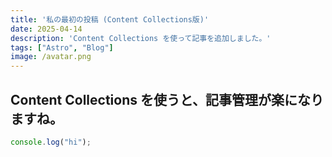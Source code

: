```yaml
---
title: '私の最初の投稿 (Content Collections版)'
date: 2025-04-14
description: 'Content Collections を使って記事を追加しました。'
tags: ["Astro", "Blog"]
image: /avatar.png
---
```


## Content Collections を使うと、記事管理が楽になりますね。

```js title=my.js
console.log("hi");
```

